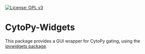 [![License: GPL v3](https://img.shields.io/badge/License-GPLv3-blue.svg)](https://www.gnu.org/licenses/gpl-3.0)


# CytoPy-Widgets

This package provides a GUI wrapper for CytoPy gating, using the [ipywidgets package](https://ipywidgets.readthedocs.io/en/latest).



